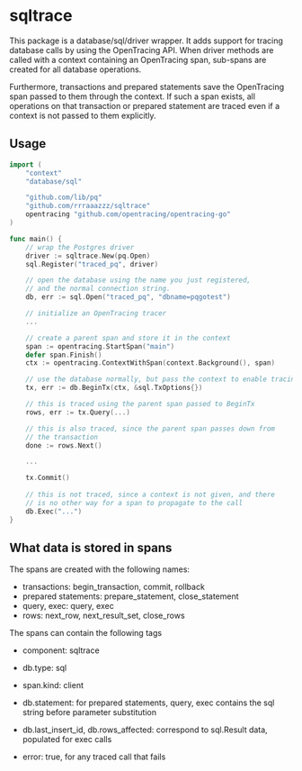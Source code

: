 # sqltrace

This package is a database/sql/driver wrapper. It adds support for tracing
database calls by using the OpenTracing API. When driver methods are called
with a context containing an OpenTracing span, sub-spans are created for all
database operations.

Furthermore, transactions and prepared statements save the OpenTracing span
passed to them through the context. If such a span exists, all operations on
that transaction or prepared statement are traced even if a context is not
passed to them explicitly.

## Usage

```go
import (
    "context"
    "database/sql"

    "github.com/lib/pq"
    "github.com/rrraaazzz/sqltrace"
    opentracing "github.com/opentracing/opentracing-go"
)

func main() {
    // wrap the Postgres driver
    driver := sqltrace.New(pq.Open)
    sql.Register("traced_pq", driver)

    // open the database using the name you just registered,
    // and the normal connection string.
    db, err := sql.Open("traced_pq", "dbname=pqgotest")

    // initialize an OpenTracing tracer 
    ...

    // create a parent span and store it in the context
    span := opentracing.StartSpan("main")
    defer span.Finish()
    ctx := opentracing.ContextWithSpan(context.Background(), span)

    // use the database normally, but pass the context to enable tracing
    tx, err := db.BeginTx(ctx, &sql.TxOptions{})

    // this is traced using the parent span passed to BeginTx
    rows, err := tx.Query(...)

    // this is also traced, since the parent span passes down from
    // the transaction
    done := rows.Next()

    ...

    tx.Commit()
   
    // this is not traced, since a context is not given, and there
    // is no other way for a span to propagate to the call
    db.Exec("...")
}

```

## What data is stored in spans 

The spans are created with the following names:

- transactions: begin\_transaction, commit, rollback
- prepared statements: prepare\_statement, close\_statement
- query, exec: query, exec
- rows: next\_row, next\_result\_set, close\_rows

The spans can contain the following tags

- component: sqltrace
- db.type: sql
- span.kind: client

- db.statement: for prepared statements, query, exec contains the sql string before parameter substitution
- db.last\_insert\_id, db.rows\_affected: correspond to sql.Result data, populated for exec calls
- error: true, for any traced call that fails

